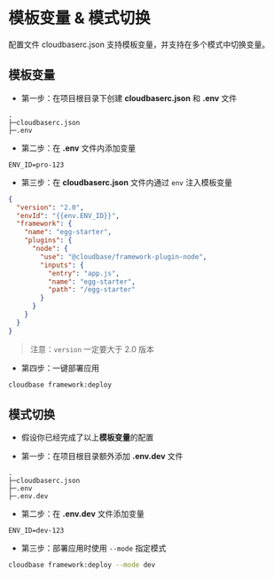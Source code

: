 # 模板变量 & 模式切换

配置文件 cloudbaserc.json 支持模板变量，并支持在多个模式中切换变量。

## 模板变量

* 第一步：在项目根目录下创建 **cloudbaserc.json** 和 **.env** 文件
```
.
├─cloudbaserc.json
├─.env

```
* 第二步：在 **.env** 文件内添加变量
```dotenv
ENV_ID=pro-123
```
* 第三步：在 **cloudbaserc.json** 文件内通过 `env` 注入模板变量
```json
{
  "version": "2.0",
  "envId": "{{env.ENV_ID}}",
  "framework": {
    "name": "egg-starter",
    "plugins": {
      "node": {
        "use": "@cloudbase/framework-plugin-node",
        "inputs": {
          "entry": "app.js",
          "name": "egg-starter",
          "path": "/egg-starter"
        }
      }
    }
  }
}
```
> 注意：`version` 一定要大于 2.0 版本

* 第四步：一键部署应用
```sh
cloudbase framework:deploy
```

## 模式切换

* 假设你已经完成了以上**模板变量**的配置

* 第一步：在项目根目录额外添加 **.env.dev** 文件
```
.
├─cloudbaserc.json
├─.env
├─.env.dev
```
* 第二步：在 **.env.dev** 文件添加变量
```dotenv
ENV_ID=dev-123
```
* 第三步：部署应用时使用 `--mode` 指定模式
```sh
cloudbase framework:deploy --mode dev
```



